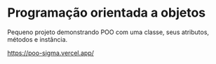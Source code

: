 # Programação orientada a objetos

Pequeno projeto demonstrando POO com uma classe, seus atributos, métodos e instância.

https://poo-sigma.vercel.app/